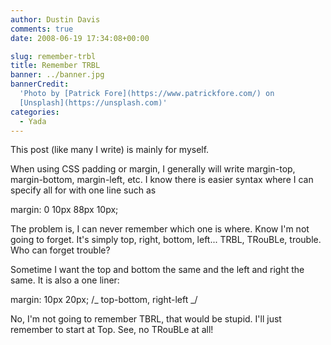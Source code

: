 ```yaml
---
author: Dustin Davis
comments: true
date: 2008-06-19 17:34:08+00:00

slug: remember-trbl
title: Remember TRBL
banner: ../banner.jpg
bannerCredit:
  'Photo by [Patrick Fore](https://www.patrickfore.com/) on
  [Unsplash](https://unsplash.com)'
categories:
  - Yada
---
```


This post (like many I write) is mainly for myself.

When using CSS padding or margin, I generally will write margin-top,
margin-bottom, margin-left, etc. I know there is easier syntax where I can
specify all for with one line such as

margin: 0 10px 88px 10px;

The problem is, I can never remember which one is where. Know I'm not going to
forget. It's simply top, right, bottom, left... TRBL, TRouBLe, trouble. Who can
forget trouble?

Sometime I want the top and bottom the same and the left and right the same. It
is also a one liner:

margin: 10px 20px; /_ top-bottom, right-left _/

No, I'm not going to remember TBRL, that would be stupid. I'll just remember to
start at Top. See, no TRouBLe at all!

